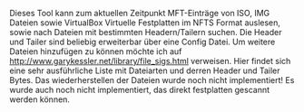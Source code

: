 Dieses Tool kann zum aktuellen Zeitpunkt MFT-Einträge von ISO, IMG Dateien sowie VirtualBox Virtuelle Festplatten im NFTS Format auslesen, sowie nach Dateien mit bestimmten Headern/Tailern suchen.
Die Header und Tailer sind beliebig erweiterbar über eine Config Datei. Um weitere Dateien hinzufügen zu können möchte ich auf http://www.garykessler.net/library/file_sigs.html verweisen. Hier findet sich eine sehr ausführliche Liste mit Dateiarten und derren Header und Tailer Bytes.
Das wiederherstellen der Dateien wurde noch nicht implementiert!
Es wurde auch noch nicht implementiert, das direkt festplatten gescannt werden können.
